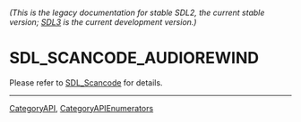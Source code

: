 ###### (This is the legacy documentation for stable SDL2, the current stable version; [SDL3](https://wiki.libsdl.org/SDL3/) is the current development version.)
# SDL_SCANCODE_AUDIOREWIND

Please refer to [SDL_Scancode](SDL_Scancode) for details.

----
[CategoryAPI](CategoryAPI), [CategoryAPIEnumerators](CategoryAPIEnumerators)

